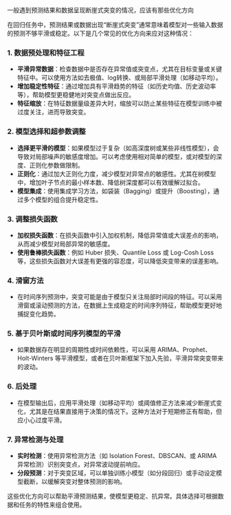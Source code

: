 一般遇到预测结果和数据呈现断崖式突变的情况，应该有那些优化方向





在回归任务中，预测结果或数据出现“断崖式突变”通常意味着模型对一些输入数据的预测不够平滑或稳定。以下是几个常见的优化方向来应对这种情况：

### 1. **数据预处理和特征工程**
   - **平滑异常数据**：检查数据中是否存在异常值或突变点，尤其在目标变量或关键特征中。可以使用方法如去极值、log转换、或局部平滑处理（如移动平均）。
   - **增加稳定性特征**：通过增加具有平滑趋势的特征（如历史均值、历史波动率等），帮助模型更稳健地对突变点做出反应。
   - **特征缩放**：在特征数据量级差异大时，缩放可以防止某些特征在模型训练中被过度关注，进而导致突变。

### 2. **模型选择和超参数调整**
   - **选择更平滑的模型**：如果模型过于复杂（如高深度树或某些非线性模型），会导致对局部噪声的敏感度增加。可以考虑使用相对简单的模型，或对模型的深度、正则化参数做限制。
   - **正则化**：通过加大正则化力度，减少模型对异常点的敏感性。尤其在树模型中，增加叶子节点的最小样本数、降低树深度都可以有效缓解过拟合。
   - **模型集成**：使用集成学习方法，如袋装（Bagging）或提升（Boosting），通过多个模型的组合提升稳定性。

### 3. **调整损失函数**
   - **加权损失函数**：在损失函数中引入加权机制，降低异常值或大误差点的影响，从而减少模型对局部异常的敏感度。
   - **使用鲁棒损失函数**：例如 Huber 损失、Quantile Loss 或 Log-Cosh Loss 等，这些损失函数对大误差有更强的容忍度，可以降低突变带来的误差影响。

### 4. **滑窗方法**
   - 在时间序列预测中，突变可能是由于模型只关注局部时间段的特征。可以采用滑窗或滚动预测的方法，在数据上生成稳定的时间序列特征，帮助模型更好地捕捉变化趋势。

### 5. **基于贝叶斯或时间序列模型的平滑**
   - 如果数据存在明显的周期性或时间依赖性，可以采用 ARIMA、Prophet、Holt-Winters 等平滑模型，或者在贝叶斯框架下加入先验，平滑异常突变带来的波动。

### 6. **后处理**
   - 在模型输出后，应用平滑处理（如移动平均）或阈值修正方法来减少断崖式变化，尤其是在结果直接用于决策的情况下。这种方法对于短期修正有帮助，但应小心过度平滑。

### 7. **异常检测与处理**
   - **实时检测**：使用异常检测方法（如 Isolation Forest、DBSCAN、或 ARIMA 异常检测）识别突变点，对异常波动提前响应。
   - **分段预测**：对于突变区域，可以单独训练小模型（如分段回归）或手动设定模型截断，以缓解突变对整体预测的影响。

这些优化方向可以帮助平滑预测结果，使模型更稳定、抗异常。具体选择可根据数据和任务的特性来组合使用。